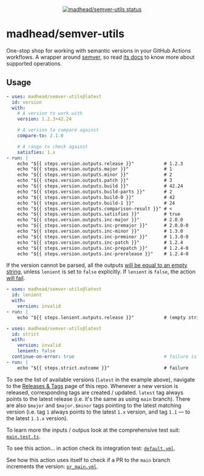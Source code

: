 <p align="center">
  <a href="https://github.com/madhead/semver-utils/actions">
    <img alt="madhead/semver-utils status" src="https://github.com/madhead/semver-utils/actions/workflows/default.yml/badge.svg">
  </a>
</p>

# madhead/semver-utils

One-stop shop for working with semantic versions in your GitHub Actions workflows.
A wrapper around [semver](https://www.npmjs.com/package/semver), so read [its docs](https://github.com/npm/node-semver#functions) to know more about supported operations.

## Usage

```yml
- uses: madhead/semver-utils@latest
  id: version
  with:
    # A version to work with
    version: 1.2.3+42.24

    # A version to compare against
    compare-to: 2.1.0

    # A range to check against
    satisfies: 1.x
- run: |
    echo "${{ steps.version.outputs.release }}"           # 1.2.3
    echo "${{ steps.version.outputs.major }}"             # 1
    echo "${{ steps.version.outputs.minor }}"             # 2
    echo "${{ steps.version.outputs.patch }}"             # 3
    echo "${{ steps.version.outputs.build }}"             # 42.24
    echo "${{ steps.version.outputs.build-parts }}"       # 2
    echo "${{ steps.version.outputs.build-0 }}"           # 42
    echo "${{ steps.version.outputs.build-1 }}"           # 24
    echo "${{ steps.version.outputs.comparison-result }}" # <
    echo "${{ steps.version.outputs.satisfies }}"         # true
    echo "${{ steps.version.outputs.inc-major }}"         # 2.0.0
    echo "${{ steps.version.outputs.inc-premajor }}"      # 2.0.0-0
    echo "${{ steps.version.outputs.inc-minor }}"         # 1.3.0
    echo "${{ steps.version.outputs.inc-preminor }}"      # 1.3.0-0
    echo "${{ steps.version.outputs.inc-patch }}"         # 1.2.4
    echo "${{ steps.version.outputs.inc-prepatch }}"      # 1.2.4-0
    echo "${{ steps.version.outputs.inc-prerelease }}"    # 1.2.4-0
```

If the version cannot be parsed, all the outputs [will be equal to an empty string](.github/workflows/default.yml#L27-L35), unless `lenient` is set to `false` explicitly.
If `lenient` is `false`, the action [will fail](.github/workflows/default.yml#L18-L25).

```yml
- uses: madhead/semver-utils@latest
  id: lenient
  with:
    version: invalid
- run: |
    echo "${{ steps.lenient.outputs.release }}"           # (empty string)

- uses: madhead/semver-utils@latest
  id: strict
  with:
    version: invalid
    lenient: false
  continue-on-error: true                                 # failure is expected and acceptable for this example
- run: |
    echo "${{ steps.strict.outcome }}"                    # failure
```

To see the list of available versions (`latest` in the example above), navigate to the [Releases & Tags](https://github.com/madhead/semver-utils/tags) page of this repo.
Whenever a new version is released, corresponding tags are created / updated.
`latest` tag always points to the latest release (i.e. it's the same as using `main` branch).
There are also `$major` and `$major.$minor` tags pointing to the latest matching version (i.e. tag `1` always points to the latest `1.x` version, and tag `1.1` — to the latest `1.1.x` version).

To learn more the inputs / outpus look at the comprehensive test suit: [`main.test.ts`](__tests__/main.test.ts).

To see this action… in action check its integration test: [`default.yml`](.github/workflows/default.yml).

See how this action uses itself to check if a PR to the `main` branch increments the version: [`pr_main.yml`](.github/workflows/pr_main.yml).
